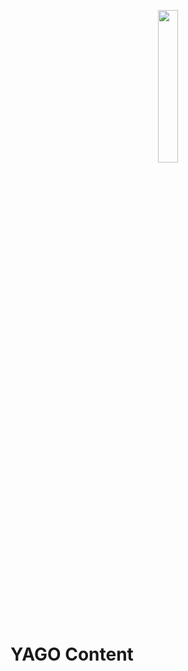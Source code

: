 <p align="center">
    <img src="https://user-images.githubusercontent.com/1246744/154675392-9102309f-d430-467c-86ea-7a418a7568bb.svg" width="25%">
</p>


# YAGO Content